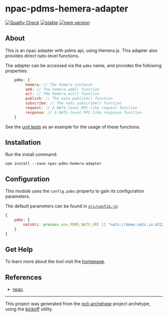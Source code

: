 npac-pdms-hemera-adapter
========================

[![Quality Check](https://github.com/tombenke/npac-pdms-hemera-adapter/actions/workflows/quality_check.yml/badge.svg)](https://github.com/tombenke/npac-pdms-hemera-adapter/actions/workflows/quality_check.yml)
[![stable](http://badges.github.io/stability-badges/dist/stable.svg)](http://github.com/badges/stability-badges)
[![npm version][npm-badge]][npm-url]

## About

This is an npac adapter with pdms api, using Hemera.js. This adapter also provides direct nats-level functions.

The adapter can be accessed via the `pdms` name, and provides the following properties:

```JavaScript
    pdms: {
         hemera: // The hemera instance
         add: // The hemera.add() function
         act: // THe hemera.act() function
         publish: // The nats.publish() function
         subscribe: // The nats.subscribe() function
         request: // A NATS-level RPC-like request function
         response: // A NATS-level RPC-like response function
    }
```

See the [unit tests](src/index.spec.js) as an example for the usage of these functions.

## Installation

Run the install command:

    npm install --save npac-pdms-hemera-adapter

## Configuration

This module uses the `config.pdms` property to gain its configuration parameters.

The default parameters can be found in [`src/config.js`](src/config.js):

```JavaScript
{
    pdms: {
        natsUri: process.env.PDMS_NATS_URI || "nats://demo.nats.io:4222"
    }
}
```

## Get Help

To learn more about the tool visit the [homepage](http://tombenke.github.io/npac-pdms-hemera-adapter/api/).

## References

- [npac](http://tombenke.github.io/npac).

---

This project was generated from the [ncli-archetype](https://github.com/tombenke/ncli-archetype)
project archetype, using the [kickoff](https://github.com/tombenke/kickoff) utility.

[npm-badge]: https://badge.fury.io/js/npac-pdms-hemera-adapter.svg
[npm-url]: https://badge.fury.io/js/npac-pdms-hemera-adapter
[travis-badge]: https://api.travis-ci.org/tombenke/npac-pdms-hemera-adapter.svg
[travis-url]: https://travis-ci.org/tombenke/npac-pdms-hemera-adapter
[Coveralls]: https://coveralls.io/github/tombenke/npac-pdms-hemera-adapter?branch=master
[BadgeCoveralls]: https://coveralls.io/repos/github/tombenke/npac-pdms-hemera-adapter/badge.svg?branch=master
